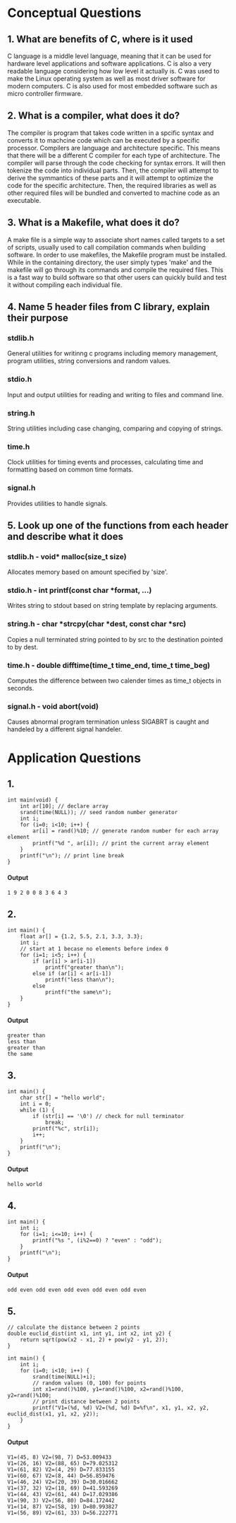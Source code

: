 # Conceptual Questions

## 1. What are benefits of C, where is it used
C language is a middle level language, meaning that it can be used for hardware level applications and software applications. C is also a very readable language considering how low level it actually is. C was used to make the Linux operating system as well as most driver software for modern computers. C is also used for most embedded software such as micro controller firmware.

## 2. What is a compiler, what does it do?
The compiler is program that takes code written in a spcific syntax and converts it to machcine code which can be executed by a specific processor. Compilers are language and architecture specific. This means that there will be a different C compiler for each type of architecture. The compiler will parse through the code checking for syntax errors. It will then tokenize the code into individual parts. Then, the compiler will attempt to derive the symmantics of these parts and it will attempt to optimize the code for the specific architecture. Then, the required libraries as well as other required files will be bundled and converted to machine code as an executable.

## 3. What is a Makefile, what does it do?
A make file is a simple way to associate short names called targets to a set of scripts, usually used to call compilation commands when building software. In order to use makefiles, the Makefile program must be installed. While in the containing directory, the user simply types 'make' and the makefile will go through its commands and compile the required files. This is a fast way to build software so that other users can quickly build and test it without compiling each individual file.

## 4. Name 5 header files from C library, explain their purpose

### stdlib.h
General utilities for writinng c programs including memory management, program utilities, string conversions and random values.

### stdio.h
Input and output utilities for reading and writing to files and command line.

### string.h
String utilities including case changing, comparing and copying of strings.

### time.h
Clock utilities for timing events and processes, calculating time and formatting based on common time formats.

### signal.h
Provides utilities to handle signals.

## 5. Look up one of the functions from each header and describe what it does

### stdlib.h - void* malloc(size_t size)
Allocates memory based on amount specified by 'size'.

### stdio.h - int printf(const char \*format, ...)
Writes string to stdout based on string template by replacing arguments.

### string.h - char \*strcpy(char \*dest, const char \*src)
Copies a null terminated string pointed to by src to the destination pointed to by dest.

### time.h - double difftime(time_t time_end, time_t time_beg)
Computes the difference between two calender times as time_t objects in seconds.

### signal.h - void abort(void)
Causes abnormal program termination unless SIGABRT is caught and handeled by a different signal handeler.

# Application Questions

## 1.
```
int main(void) {
	int ar[10]; // declare array
	srand(time(NULL)); // seed random number generator
	int i;
	for (i=0; i<10; i++) {
		ar[i] = rand()%10; // generate random number for each array element
		printf("%d ", ar[i]); // print the current array element
	}
	printf("\n"); // print line break
}
```

#### Output
```
1 9 2 0 0 8 3 6 4 3
```

## 2.
```
int main() {
	float ar[] = {1.2, 5.5, 2.1, 3.3, 3.3};
	int i;
	// start at 1 becase no elements before index 0
	for (i=1; i<5; i++) {
		if (ar[i] > ar[i-1])
			printf("greater than\n");
		else if (ar[i] < ar[i-1])
			printf("less than\n");
		else
			printf("the same\n");
	}
}
```

#### Output
```
greater than
less than
greater than
the same
```

## 3.
```
int main() {
	char str[] = "hello world";
	int i = 0;
	while (1) {
		if (str[i] == '\0') // check for null terminator
			break;
		printf("%c", str[i]);
		i++;
	}
	printf("\n");
}
```

#### Output
```
hello world
```

## 4.
```
int main() {
	int i;
	for (i=1; i<=10; i++) {
		printf("%s ", (i%2==0) ? "even" : "odd");
	}
	printf("\n");
}
```

#### Output
```
odd even odd even odd even odd even odd even
```

## 5.
```
// calculate the distance between 2 points
double euclid_dist(int x1, int y1, int x2, int y2) {
	return sqrt(pow(x2 - x1, 2) + pow(y2 - y1, 2));
}

int main() {
	int i;
	for (i=0; i<10; i++) {
		srand(time(NULL)+i);
		// random values (0, 100) for points
		int x1=rand()%100, y1=rand()%100, x2=rand()%100, y2=rand()%100;
		// print distance between 2 points
		printf("V1=(%d, %d) V2=(%d, %d) D=%f\n", x1, y1, x2, y2, euclid_dist(x1, y1, x2, y2));
	}
}
```

#### Output
```
V1=(45, 8) V2=(98, 7) D=53.009433
V1=(26, 16) V2=(88, 65) D=79.025312
V1=(61, 82) V2=(4, 29) D=77.833155
V1=(60, 67) V2=(8, 44) D=56.859476
V1=(46, 24) V2=(20, 39) D=30.016662
V1=(37, 32) V2=(18, 69) D=41.593269
V1=(44, 43) V2=(61, 44) D=17.029386
V1=(90, 3) V2=(56, 80) D=84.172442
V1=(14, 87) V2=(58, 19) D=80.993827
V1=(56, 89) V2=(61, 33) D=56.222771
```